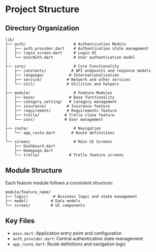 # Project Structure

## Directory Organization

```
lib/
├── auth/                     # Authentication Module
│   ├── auth_provider.dart    # Authentication state management
│   ├── login_screen.dart     # Login UI
│   └── UserAuth.dart         # User authentication model
│
├── core/                     # Core Functionality
│   ├── constants/           # API endpoints and response models
│   ├── language/           # Internationalization
│   ├── service/           # Network and other services
│   └── util/              # Utilities and helpers
│
├── module/                   # Feature Modules
│   ├── base/               # Base functionality
│   ├── category_setting/   # Category management
│   ├── insurance/         # Insurance feature
│   ├── requirement/       # Requirements feature
│   ├── trolle/           # Trello clone feature
│   └── user/             # User management
│
├── route/                    # Navigation
│   └── app_route.dart       # Route definitions
│
└── screen/                   # Main UI Screens
    ├── Dashboard.dart
    ├── Homepage.dart
    └── trolle/             # Trello feature screens
```

## Module Structure

Each feature module follows a consistent structure:

```
module/feature_name/
├── logic/           # Business logic and state management
├── model/          # Data models
└── screen/         # UI components
```

## Key Files

- `main.dart`: Application entry point and configuration
- `auth_provider.dart`: Central authentication state management
- `app_route.dart`: Route definitions and navigation logic